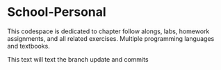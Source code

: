 # School-Personal

This codespace is dedicated to chapter follow alongs, labs, homework assignments, and all related exercises. Multiple programming languages and textbooks. 

This text will text the branch update and commits 
